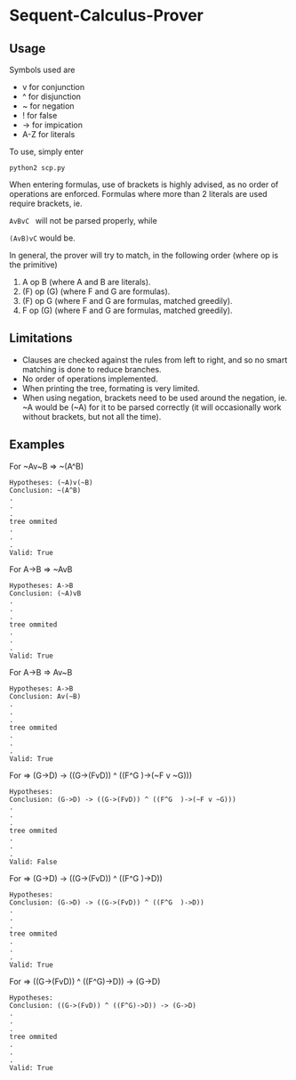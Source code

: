 # Sequent-Calculus-Prover

## Usage
Symbols used are 
- v for conjunction
- ^ for disjunction
- ~ for negation
- ! for false
- -> for impication
- A-Z for literals

To use, simply enter
```
python2 scp.py
```

When entering formulas, use of brackets is highly advised, as no order of operations are enforced. Formulas where more than 2 literals are used require brackets, ie.

```AvBvC ```
will not be parsed properly, while

```(AvB)vC``` 
would be.

In general, the prover will try to match, in the following order (where op is the primitive)
1.  A  op  B  (where A and B are literals).
2. (F) op (G) (where F and G are formulas).
3. (F) op  G  (where F and G are formulas, matched greedily).
4.  F  op (G) (where F and G are formulas, matched greedily).


## Limitations
- Clauses are checked against the rules from left to right, and so no smart matching is done to reduce branches.
- No order of operations implemented.
- When printing the tree, formating is very limited.
- When using negation, brackets need to be used around the negation, ie. ~A would be (~A) for it to be parsed correctly (it will occasionally work without brackets, but not all the time).


## Examples

For \~Av~B => ~(A^B)
```
Hypotheses: (~A)v(~B)
Conclusion: ~(A^B)
.
.
.
tree ommited
.
.
.
Valid: True
```

For A->B => ~AvB
```
Hypotheses: A->B
Conclusion: (~A)vB
.
.
.
tree ommited
.
.
.
Valid: True
```


For A->B => Av~B
```
Hypotheses: A->B
Conclusion: Av(~B)
.
.
.
tree ommited
.
.
.
Valid: True
```

For => (G->D) -> ((G->(FvD)) ^ ((F^G  )->(~F v ~G)))
```
Hypotheses: 
Conclusion: (G->D) -> ((G->(FvD)) ^ ((F^G  )->(~F v ~G)))
.
.
.
tree ommited
.
.
.
Valid: False
```

For => (G->D) -> ((G->(FvD)) ^ ((F^G  )->D))
```
Hypotheses: 
Conclusion: (G->D) -> ((G->(FvD)) ^ ((F^G  )->D))
.
.
.
tree ommited
.
.
.
Valid: True
```

For => ((G->(FvD)) ^ ((F^G)->D)) -> (G->D)
```
Hypotheses: 
Conclusion: ((G->(FvD)) ^ ((F^G)->D)) -> (G->D)
.
.
.
tree ommited
.
.
.
Valid: True
```

